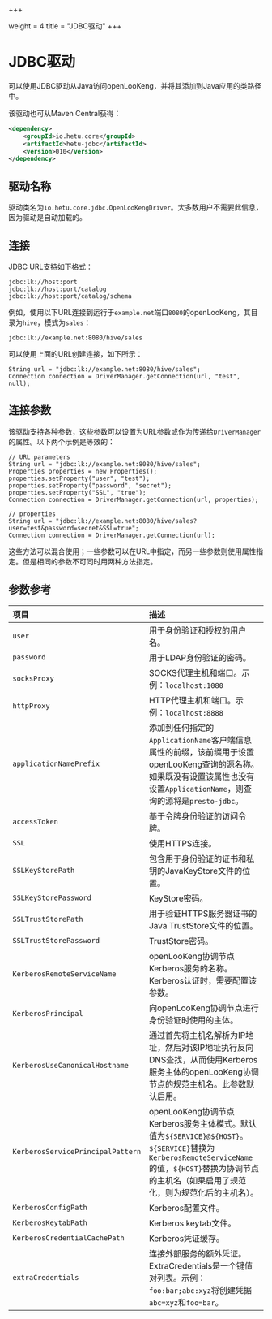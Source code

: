 +++

weight = 4
title = "JDBC驱动"
+++

# JDBC驱动

可以使用JDBC驱动从Java访问openLooKeng，并将其添加到Java应用的类路径中。

该驱动也可从Maven Central获得：

```xml
<dependency>
    <groupId>io.hetu.core</groupId>
    <artifactId>hetu-jdbc</artifactId>
    <version>010</version>
</dependency>
```

## 驱动名称

驱动类名为`io.hetu.core.jdbc.OpenLooKengDriver`。大多数用户不需要此信息，因为驱动是自动加载的。

## 连接

JDBC URL支持如下格式：

```{.none}
jdbc:lk://host:port
jdbc:lk://host:port/catalog
jdbc:lk://host:port/catalog/schema
```

例如，使用以下URL连接到运行于`example.net`端口`8080`的openLooKeng，其目录为`hive`，模式为`sales`：

```{.none}
jdbc:lk://example.net:8080/hive/sales
```

可以使用上面的URL创建连接，如下所示：

```{.java}
String url = "jdbc:lk://example.net:8080/hive/sales";
Connection connection = DriverManager.getConnection(url, "test", null);
```

## 连接参数

该驱动支持各种参数，这些参数可以设置为URL参数或作为传递给`DriverManager`的属性。以下两个示例是等效的：

```{.java}
// URL parameters
String url = "jdbc:lk://example.net:8080/hive/sales";
Properties properties = new Properties();
properties.setProperty("user", "test");
properties.setProperty("password", "secret");
properties.setProperty("SSL", "true");
Connection connection = DriverManager.getConnection(url, properties);

// properties
String url = "jdbc:lk://example.net:8080/hive/sales?user=test&password=secret&SSL=true";
Connection connection = DriverManager.getConnection(url);
```

这些方法可以混合使用；一些参数可以在URL中指定，而另一些参数则使用属性指定。但是相同的参数不可同时用两种方法指定。

## 参数参考

| 项目| 描述|
|:----------|:----------|
| `user`| 用于身份验证和授权的用户名。|
| `password`| 用于LDAP身份验证的密码。|
| `socksProxy`| SOCKS代理主机和端口。示例：`localhost:1080`|
| `httpProxy`| HTTP代理主机和端口。示例：`localhost:8888`|
| `applicationNamePrefix`| 添加到任何指定的`ApplicationName`客户端信息属性的前缀，该前缀用于设置openLooKeng查询的源名称。如果既没有设置该属性也没有设置`ApplicationName`，则查询的源将是`presto-jdbc`。|
| `accessToken`| 基于令牌身份验证的访问令牌。|
| `SSL`| 使用HTTPS连接。|
| `SSLKeyStorePath`| 包含用于身份验证的证书和私钥的JavaKeyStore文件的位置。|
| `SSLKeyStorePassword`| KeyStore密码。|
| `SSLTrustStorePath`| 用于验证HTTPS服务器证书的Java TrustStore文件的位置。|
| `SSLTrustStorePassword`| TrustStore密码。|
| `KerberosRemoteServiceName`| openLooKeng协调节点Kerberos服务的名称。Kerberos认证时，需要配置该参数。|
| `KerberosPrincipal`| 向openLooKeng协调节点进行身份验证时使用的主体。|
| `KerberosUseCanonicalHostname`| 通过首先将主机名解析为IP地址，然后对该IP地址执行反向DNS查找，从而使用Kerberos服务主体的openLooKeng协调节点的规范主机名。此参数默认启用。|
| `KerberosServicePrincipalPattern`| openLooKeng协调节点Kerberos服务主体模式。默认值为`${SERVICE}@${HOST}`。`${SERVICE}`替换为`KerberosRemoteServiceName`的值，`${HOST}`替换为协调节点的主机名（如果启用了规范化，则为规范化后的主机名）。|
| `KerberosConfigPath`| Kerberos配置文件。|
| `KerberosKeytabPath`| Kerberos keytab文件。|
| `KerberosCredentialCachePath`| Kerberos凭证缓存。|
| `extraCredentials`| 连接外部服务的额外凭证。ExtraCredentials是一个键值对列表。示例：`foo:bar;abc:xyz`将创建凭据`abc=xyz`和`foo=bar`。|


